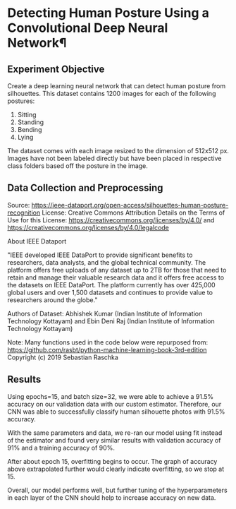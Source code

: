 # Detecting Human Posture Using a Convolutional Deep Neural Network¶


## Experiment Objective
Create a deep learning neural network that can detect human posture from silhouettes. This dataset contains 1200 images for each of the following postures:

1. Sitting
2. Standing
3. Bending
4. Lying

The dataset comes with each image resized to the dimension of 512x512 px. Images have not been labeled directly but have been placed in respective class folders based off the posture in the image.

## Data Collection and Preprocessing
Source: https://ieee-dataport.org/open-access/silhouettes-human-posture-recognition License: Creative Commons Attribution Details on the Terms of Use for this License: https://creativecommons.org/licenses/by/4.0/ and https://creativecommons.org/licenses/by/4.0/legalcode

About IEEE Dataport

"IEEE developed IEEE DataPort to provide significant benefits to researchers, data analysts, and the global technical community. The platform offers free uploads of any dataset up to 2TB for those that need to retain and manage their valuable research data and it offers free access to the datasets on IEEE DataPort. The platform currently has over 425,000 global users and over 1,500 datasets and continues to provide value to researchers around the globe."

Authors of Dataset: Abhishek Kumar (Indian Institute of Information Technology Kottayam) and Ebin Deni Raj (Indian Institute of Information Technology Kottayam)

Note: Many functions used in the code below were repurposed from: https://github.com/rasbt/python-machine-learning-book-3rd-edition Copyright (c) 2019 Sebastian Raschka

## Results
Using epochs=15, and batch size=32, we were able to achieve a 91.5% accuracy on our validation data with our custom estimator. Therefore, our CNN was able to successfully classify human silhouette photos with 91.5% accuracy.

With the same parameters and data, we re-ran our model using fit instead of the estimator and found very similar results with validation accuracy of 91% and a training accuracy of 90%.

After about epoch 15, overfitting begins to occur. The graph of accuracy above extrapolated further would clearly indicate overfitting, so we stop at 15.

Overall, our model performs well, but further tuning of the hyperparameters in each layer of the CNN should help to increase accuracy on new data.

